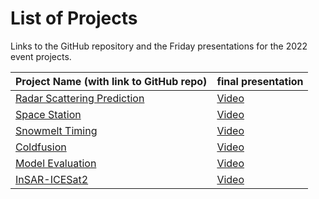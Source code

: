 # List of Projects 

Links to the GitHub repository and the Friday presentations for the 2022 event projects.

| Project Name (with link to GitHub repo)                                            | final presentation                    |
|:-----------------------------------------------------------------------------------|:--------------------------------------|
| [Radar Scattering Prediction](https://github.com/snowex-hackweek/radar_prediction) | [Video](https://youtu.be/dcEUGwQS_x0) |
| [Space Station](https://github.com/snowex-hackweek/space-station)                  | [Video](https://youtu.be/5N9VJ_o-BUE) |
| [Snowmelt Timing](https://github.com/snowex-hackweek/snowmelt-timing)              | [Video](https://youtu.be/32q-hQ5pK48) |
| [Coldfusion](https://github.com/snowex-hackweek/coldfusion)                        | [Video](https://youtu.be/d75lzAGtQsU) |
| [Model Evaluation](https://github.com/snowex-hackweek/model-eval)                  | [Video](https://youtu.be/cEHa8LwKXS4) |
| [InSAR-ICESat2](https://github.com/snowex-hackweek/isce_sat2)                      | [Video](https://youtu.be/yJ2P2OqGmKg) |
